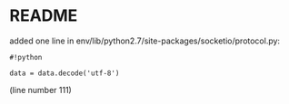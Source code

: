 # README #
added one line in env/lib/python2.7/site-packages/socketio/protocol.py: 

```
#!python

data = data.decode('utf-8') 
```

(line number 111)
